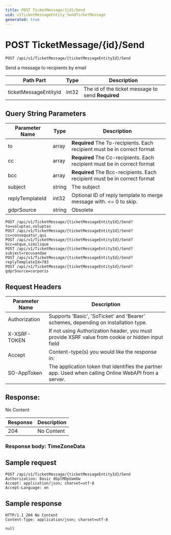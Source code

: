 ```yaml
---
title: POST TicketMessage/{id}/Send
uid: v1TicketMessageEntity_SendTicketMessage
generated: true
---
```


# POST TicketMessage/{id}/Send

```http
POST /api/v1/TicketMessage/{ticketMessageEntityId}/Send
```

Send a message to recipients by email






| Path Part | Type | Description |
|-----------|------|-------------|
| ticketMessageEntityId | int32 | The id of the ticket message to send **Required** |


## Query String Parameters

| Parameter Name | Type |  Description |
|----------------|------|--------------|
| to | array | **Required** The To-recipients. Each recipient must be in correct format |
| cc | array | **Required** The Cc-recipients. Each recipient must be in correct format |
| bcc | array | **Required** The Bcc-recipients. Each recipient must be in correct format |
| subject | string |  The subject |
| replyTemplateId | int32 |  Optional ID of reply template to merge message with. &lt;= 0 to skip. |
| gdprSource | string |  Obsolete |

```http
POST /api/v1/TicketMessage/{ticketMessageEntityId}/Send?to=voluptas,voluptas
POST /api/v1/TicketMessage/{ticketMessageEntityId}/Send?cc=consequatur,qui
POST /api/v1/TicketMessage/{ticketMessageEntityId}/Send?bcc=atque,similique
POST /api/v1/TicketMessage/{ticketMessageEntityId}/Send?subject=recusandae
POST /api/v1/TicketMessage/{ticketMessageEntityId}/Send?replyTemplateId=783
POST /api/v1/TicketMessage/{ticketMessageEntityId}/Send?gdprSource=corporis
```


## Request Headers

| Parameter Name | Description |
|----------------|-------------|
| Authorization  | Supports 'Basic', 'SoTicket' and 'Bearer' schemes, depending on installation type. |
| X-XSRF-TOKEN   | If not using Authorization header, you must provide XSRF value from cookie or hidden input field |
| Accept         | Content-type(s) you would like the response in:  |
| SO-AppToken | The application token that identifies the partner app. Used when calling Online WebAPI from a server. |


## Response:

No Content

| Response | Description |
|----------------|-------------|
| 204 | No Content |

### Response body: TimeZoneData


## Sample request

```http!
POST /api/v1/TicketMessage/{ticketMessageEntityId}/Send
Authorization: Basic dGplMDpUamUw
Accept: application/json; charset=utf-8
Accept-Language: en
```

## Sample response

```http_
HTTP/1.1 204 No Content
Content-Type: application/json; charset=utf-8

null
```